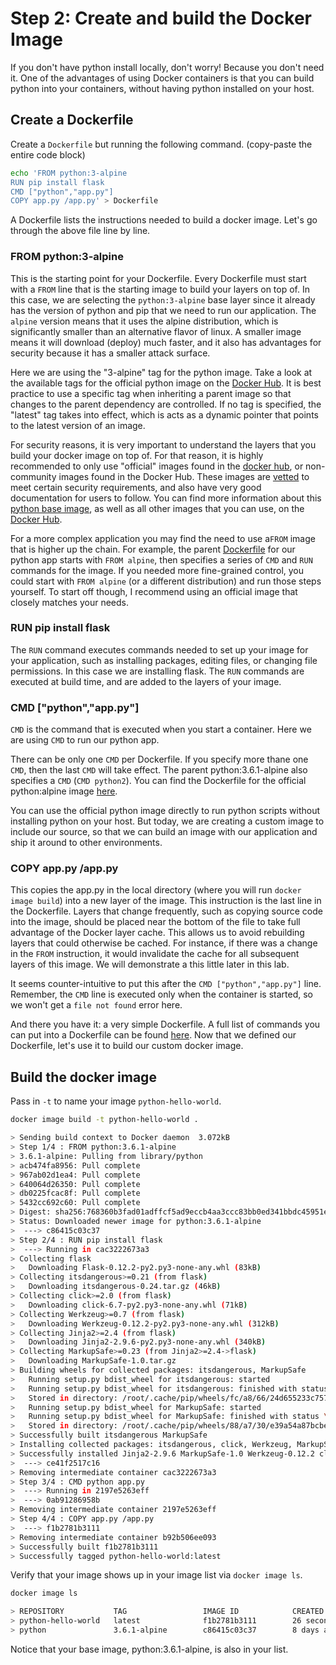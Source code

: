 # Step 2: Create and build the Docker Image

If you don't have python install locally, don't worry! Because you don't need it. One of the advantages of using Docker containers is that you can build python into your containers, without having python installed on your host.

## Create a Dockerfile

Create a `Dockerfile` but running the following command. \(copy-paste the entire code block\)

```bash
echo 'FROM python:3-alpine
RUN pip install flask
CMD ["python","app.py"]
COPY app.py /app.py' > Dockerfile
```

A Dockerfile lists the instructions needed to build a docker image. Let's go through the above file line by line.

### FROM python:3-alpine

This is the starting point for your Dockerfile. Every Dockerfile must start with a `FROM` line that is the starting image to build your layers on top of. In this case, we are selecting the `python:3-alpine` base layer since it already has the version of python and pip that we need to run our application. The `alpine` version means that it uses the alpine distribution, which is significantly smaller than an alternative flavor of linux. A smaller image means it will download \(deploy\) much faster, and it also has advantages for security because it has a smaller attack surface.

Here we are using the "3-alpine" tag for the python image. Take a look at the available tags for the official python image on the [Docker Hub](https://hub.docker.com/_/python/). It is best practice to use a specific tag when inheriting a parent image so that changes to the parent dependency are controlled. If no tag is specified, the "latest" tag takes into effect, which is acts as a dynamic pointer that points to the latest version of an image.

For security reasons, it is very important to understand the layers that you build your docker image on top of. For that reason, it is highly recommended to only use "official" images found in the [docker hub](https://hub.docker.com/), or non-community images found in the Docker Hub. These images are [vetted](https://docs.docker.com/docker-hub/official_repos/) to meet certain security requirements, and also have very good documentation for users to follow. You can find more information about this [python base image](https://hub.docker.com/images/python), as well as all other images that you can use, on the [Docker Hub](https://hub.docker.com/).

For a more complex application you may find the need to use a`FROM` image that is higher up the chain. For example, the parent [Dockerfile](https://github.com/docker-library/python/blob/88ba87d31a3033d4dbefecf44ce25aa1b69ab3e5/3.6/alpine/Dockerfile) for our python app starts with `FROM alpine`, then specifies a series of `CMD` and `RUN` commands for the image. If you needed more fine-grained control, you could start with `FROM alpine` \(or a different distribution\) and run those steps yourself. To start off though, I recommend using an official image that closely matches your needs.

### RUN pip install flask

The `RUN` command executes commands needed to set up your image for your application, such as installing packages, editing files, or changing file permissions. In this case we are installing flask. The `RUN` commands are executed at build time, and are added to the layers of your image.

### CMD \["python","app.py"\]

`CMD` is the command that is executed when you start a container. Here we are using `CMD` to run our python app.

There can be only one `CMD` per Dockerfile. If you specify more thane one `CMD`, then the last `CMD` will take effect. The parent python:3.6.1-alpine also specifies a `CMD` \(`CMD python2`\). You can find the Dockerfile for the official python:alpine image [here](https://github.com/docker-library/python/blob/88ba87d31a3033d4dbefecf44ce25aa1b69ab3e5/3.6/alpine/Dockerfile).

You can use the official python image directly to run python scripts without installing python on your host. But today, we are creating a custom image to include our source, so that we can build an image with our application and ship it around to other environments.

### COPY app.py /app.py

This copies the app.py in the local directory \(where you will run `docker image build`\) into a new layer of the image. This instruction is the last line in the Dockerfile. Layers that change frequently, such as copying source code into the image, should be placed near the bottom of the file to take full advantage of the Docker layer cache. This allows us to avoid rebuilding layers that could otherwise be cached. For instance, if there was a change in the `FROM` instruction, it would invalidate the cache for all subsequent layers of this image. We will demonstrate a this little later in this lab.

It seems counter-intuitive to put this after the `CMD ["python","app.py"]` line. Remember, the `CMD` line is executed only when the container is started, so we won't get a `file not found` error here.

And there you have it: a very simple Dockerfile. A full list of commands you can put into a Dockerfile can be found [here](https://docs.docker.com/engine/reference/builder/). Now that we defined our Dockerfile, let's use it to build our custom docker image.

## Build the docker image

Pass in `-t` to name your image `python-hello-world`.

```bash
docker image build -t python-hello-world .
```

```bash
> Sending build context to Docker daemon  3.072kB
> Step 1/4 : FROM python:3.6.1-alpine
> 3.6.1-alpine: Pulling from library/python
> acb474fa8956: Pull complete 
> 967ab02d1ea4: Pull complete 
> 640064d26350: Pull complete 
> db0225fcac8f: Pull complete 
> 5432cc692c60: Pull complete 
> Digest: sha256:768360b3fad01adffcf5ad9eccb4aa3ccc83bb0ed341bbdc45951e89335082ce
> Status: Downloaded newer image for python:3.6.1-alpine
>  ---> c86415c03c37
> Step 2/4 : RUN pip install flask
>  ---> Running in cac3222673a3
> Collecting flask
>   Downloading Flask-0.12.2-py2.py3-none-any.whl (83kB)
> Collecting itsdangerous>=0.21 (from flask)
>   Downloading itsdangerous-0.24.tar.gz (46kB)
> Collecting click>=2.0 (from flask)
>   Downloading click-6.7-py2.py3-none-any.whl (71kB)
> Collecting Werkzeug>=0.7 (from flask)
>   Downloading Werkzeug-0.12.2-py2.py3-none-any.whl (312kB)
> Collecting Jinja2>=2.4 (from flask)
>   Downloading Jinja2-2.9.6-py2.py3-none-any.whl (340kB)
> Collecting MarkupSafe>=0.23 (from Jinja2>=2.4->flask)
>   Downloading MarkupSafe-1.0.tar.gz
> Building wheels for collected packages: itsdangerous, MarkupSafe
>   Running setup.py bdist_wheel for itsdangerous: started
>   Running setup.py bdist_wheel for itsdangerous: finished with status \'done\'
>   Stored in directory: /root/.cache/pip/wheels/fc/a8/66/24d655233c757e178d45dea2de22a04c6d92766abfb741129a
>   Running setup.py bdist_wheel for MarkupSafe: started
>   Running setup.py bdist_wheel for MarkupSafe: finished with status \'done\'
>   Stored in directory: /root/.cache/pip/wheels/88/a7/30/e39a54a87bcbe25308fa3ca64e8ddc75d9b3e5afa21ee32d57
> Successfully built itsdangerous MarkupSafe
> Installing collected packages: itsdangerous, click, Werkzeug, MarkupSafe, Jinja2, flask
> Successfully installed Jinja2-2.9.6 MarkupSafe-1.0 Werkzeug-0.12.2 click-6.7 flask-0.12.2 itsdangerous-0.24
>  ---> ce41f2517c16
> Removing intermediate container cac3222673a3
> Step 3/4 : CMD python app.py
>  ---> Running in 2197e5263eff
>  ---> 0ab91286958b
> Removing intermediate container 2197e5263eff
> Step 4/4 : COPY app.py /app.py
>  ---> f1b2781b3111
> Removing intermediate container b92b506ee093
> Successfully built f1b2781b3111
> Successfully tagged python-hello-world:latest
```

Verify that your image shows up in your image list via `docker image ls`.

```bash
docker image ls
```

```bash
> REPOSITORY           TAG                 IMAGE ID            CREATED             SIZE
> python-hello-world   latest              f1b2781b3111        26 seconds ago      99.3MB
> python               3.6.1-alpine        c86415c03c37        8 days ago          88.7MB
```

Notice that your base image, python:3.6.1-alpine, is also in your list.

